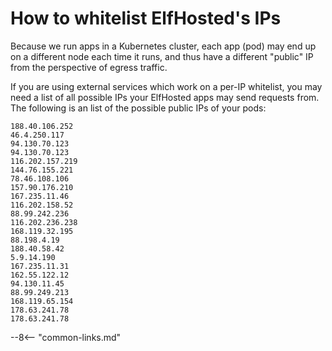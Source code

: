 # How to whitelist ElfHosted's IPs

Because we run apps in a Kubernetes cluster, each app (pod) may end up on a different node each time it runs, and thus have a different "public" IP from the perspective of egress traffic.
 
If you are using external services which work on a per-IP whitelist, you may need a list of all possible IPs your ElfHosted apps may send requests from. The following is an list of the possible public IPs of your pods:

```
188.40.106.252
46.4.250.117
94.130.70.123
94.130.70.123
116.202.157.219
144.76.155.221
78.46.108.106
157.90.176.210
167.235.11.46
116.202.158.52
88.99.242.236
116.202.236.238
168.119.32.195
88.198.4.19
188.40.58.42
5.9.14.190
167.235.11.31
162.55.122.12
94.130.11.45
88.99.249.213
168.119.65.154
178.63.241.78
178.63.241.78
```

--8<-- "common-links.md"